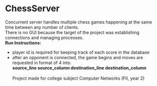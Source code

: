 # ChessServer
Concurrent server handles multiple chess games happening at the same time between any number of clients.</br>
There is no GUI because the target of the project was establishing connections and managing processes.</br>
**Run Instructions:**</br>
- player id is required for keeping track of each score in the database</br>
- after an opponent is connected, the game begins and moves are requested in format of 4 ints:</br> **source_line source_column destination_line destination_column**</br></br>
Project made for college subject Computer Networks (FII, year 2)
